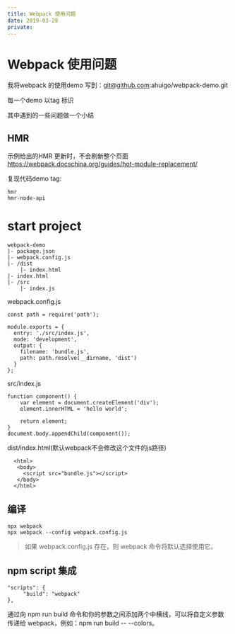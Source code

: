 ```yaml
---
title: Webpack 使用问题
date: 2019-03-28
private: 
---
```

# Webpack 使用问题
我将webpack 的使用demo 写到：git@github.com:ahuigo/webpack-demo.git

每一个demo 以tag 标识

其中遇到的一些问题做一个小结

## HMR
示例给出的HMR 更新时，不会刷新整个页面
https://webpack.docschina.org/guides/hot-module-replacement/

复现代码demo tag:

    hmr
    hmr-node-api

# start project

    webpack-demo
    |- package.json
    |- webpack.config.js
    |- /dist
        |- index.html
    |- index.html
    |- /src
        |- index.js

webpack.config.js

    const path = require('path');

    module.exports = {
      entry: './src/index.js',
      mode: 'development',
      output: {
        filename: 'bundle.js',
        path: path.resolve(__dirname, 'dist')
      }
    };

src/index.js

    function component() {
        var element = document.createElement('div');
        element.innerHTML = 'hello world';

        return element;
    }
    document.body.appendChild(component());

dist/index.html(默认webpack不会修改这个文件的js路径)

      <html>
       <body>
         <script src="bundle.js"></script>
       </body>
      </html>

## 编译

    npx webpack 
    npx webpack --config webpack.config.js

> 如果 webpack.config.js 存在，则 webpack 命令将默认选择使用它。

## npm script 集成
    "scripts": {
         "build": "webpack"
    },

通过向 npm run build 命令和你的参数之间添加两个中横线，可以将自定义参数传递给 webpack，例如：npm run build -- --colors。
